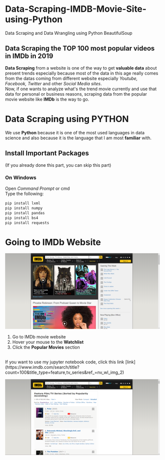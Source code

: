 # Data-Scraping-IMDB-Movie-Site-using-Python
Data Scraping and Data Wrangling using Python BeautifulSoup

## Data Scraping the TOP 100 most popular videos in IMDb in 2019
<b>Data Scraping</b> from a website is one of the way to get <b>valuable data</b> about present trends especially because most of the data in this age really comes from the datas coming from different website especially <i>Youtube, Facebook, Twitter</i> and other <i>Social Media sites</i>.<br>
Now, if one wants to analyze what's the trend movie currently and use that data for personal or business reasons, scraping data from the popular movie website like <b>IMDb</b> is the way to go.

# Data Scraping using PYTHON
We use <b>Python</b> because it is one of the most used languages in data science and also because it is the language that I am most <b>familiar</b> with.
## Install Important Packages 
(If you already done this part, you can skip this part)
<br>
### On Windows
Open <i>Command Prompt</i> or cmd<br>
Type the following:
```
pip install lxml
pip install numpy
pip install pandas
pip install bs4
pip install requests
```

# Going to IMDb Website
![image](https://github.com/Reljod/Data-Scraping-IMDB-Movie-Site-using-Python/blob/master/imdb/imdbmain.png)
1. Go to IMDb movie website
2. Hover your mouse to the <b>Watchlist</b>
3. Click the <b>Popular Movies</b> section
<br>
If you want to use my jupyter notebook code, click this link [link](https://www.imdb.com/search/title?count=100&title_type=feature,tv_series&ref_=nv_wl_img_2)

![image](https://github.com/Reljod/Data-Scraping-IMDB-Movie-Site-using-Python/blob/master/imdb/imdbweb.png)

##
